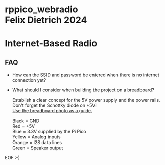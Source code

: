 # rppico_webradio<br>Felix Dietrich 2024
# Internet-Based Radio

## FAQ<br>

- How can the SSID and password be entered when there is no internet connection yet?
- What should I consider when building the project on a breadboard?<br>

  Establish a clear concept for the 5V power supply and the power rails.<br>
  Don't forget the Schottky diode on +5V!<br>
  [Use the breadboard photo as a guide.](./images/current/BreadBoard1.jpg)<br>
  
  Black = GND<br>
  Red = +5V<br>
  Blue = 3.3V supplied by the Pi Pico<br>
  Yellow = Analog inputs<br>
  Orange = I2S data lines<br>
  Green = Speaker output<br>
  
  


EOF :-)





